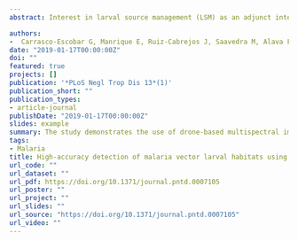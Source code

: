 ```yaml
---
abstract: Interest in larval source management (LSM) as an adjunct intervention to control and eliminate malaria transmission has recently increased mainly because long-lasting insecticidal nets (LLINs) and indoor residual spray (IRS) are ineffective against exophagic and exophilic mosquitoes. In Amazonian Peru, the identification of the most productive, positive water bodies would increase the impact of targeted mosquito control on aquatic life stages. The present study explores the use of unmanned aerial vehicles (drones) for identifying Nyssorhynchus darlingi (formerly Anopheles darlingi) breeding sites with high-resolution imagery (~0.02m/pixel) and their multispectral profile in Amazonian Peru. Our results show that high-resolution multispectral imagery can discriminate a profile of water bodies where Ny. darlingi is most likely to breed (overall accuracy 86.73%- 96.98%) with a moderate differentiation of spectral bands. This work provides proof-of-concept of the use of high-resolution images to detect malaria vector breeding sites in Amazonian Peru and such innovative methodology could be crucial for LSM malaria integrated interventions.

authors:
-  Carrasco-Escobar G, Manrique E, Ruiz-Cabrejos J, Saavedra M, Alava F, Bickersmith S, et al.
date: "2019-01-17T00:00:00Z"
doi: ""
featured: true
projects: []
publication: '*PLoS Negl Trop Dis 13*(1)'
publication_short: ""
publication_types:
- article-journal
publishDate: "2019-01-17T00:00:00Z"
slides: example
summary: The study demonstrates the use of drone-based multispectral imaging to identify malaria vector larval habitats with high accuracy. This innovative approach supports targeted interventions, improving resource allocation for malaria control efforts.
tags:
- Malaria
title: High-accuracy detection of malaria vector larval habitats using drone-based multispectral imagery
url_code: ""
url_dataset: ""
url_pdf: https://doi.org/10.1371/journal.pntd.0007105
url_poster: ""
url_project: ""
url_slides: ""
url_source: "https://doi.org/10.1371/journal.pntd.0007105"
url_video: ""
---
```


